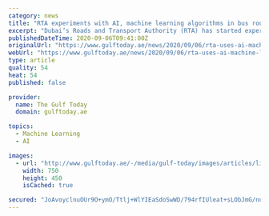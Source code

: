 ```yaml
---
category: news
title: "RTA experiments with AI, machine learning algorithms in bus routes"
excerpt: "Dubai’s Roads and Transport Authority (RTA) has started experimenting the use of artificial intelligence (AI) technologies (machine learning algorithms) in plotting bus routes."
publishedDateTime: 2020-09-06T09:41:00Z
originalUrl: "https://www.gulftoday.ae/news/2020/09/06/rta-uses-ai-machine-learning-in-planning-bus-routes-based-on-usage"
webUrl: "https://www.gulftoday.ae/news/2020/09/06/rta-uses-ai-machine-learning-in-planning-bus-routes-based-on-usage"
type: article
quality: 54
heat: 54
published: false

provider:
  name: The Gulf Today
  domain: gulftoday.ae

topics:
  - Machine Learning
  - AI

images:
  - url: "http://www.gulftoday.ae/-/media/gulf-today/images/articles/lifestyle/2020/9/6/rta-bus-1.ashx?h=450&w=750&hash=B2EF636D9422E6CA25D7F1BCB2E75A1C"
    width: 750
    height: 450
    isCached: true

secured: "JoAvoyclnuOUr9O+ymO/Ttlj+WlYIEaSdoSwWD/794rfIUleat+sLObJmG/nuwpyafT/KQLbX3h/aCbn3jT1eb1cuWFG7gOEw5qBPgk7OSAQenwuGuW1QRHVLGRmmpwINshq37d7gDVYuH3K5nObmcp+ClWLiqEw0G1A8JuMHZcjeDnvnI5GMWdL67Eb2Fv29zW3hDIt/h/qfkDZ93ZXLLURjF+73qHpdD2qOSfXRAQCeaxGYcwOS4fpLXOl598x/AvYKA30CGfma6TYpqO0lzv3cpj7PjdtamslhmoexjbwPwhIzXq4bOioLpI2mqaXmoWc0oRWll87MrhkSO+G3ZydpcHLIQMjlqGfs/oJuQQ=;RsTFZtNYWiSK1tLWs24Qbg=="
---
```


